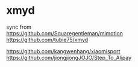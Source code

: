 # xmyd

sync from    
https://github.com/Squaregentleman/mimotion      
https://github.com/tubie75/xmyd   


https://github.com/kangwenhang/xiaomisport  
https://github.com/jiongjiongJOJO/Step_To_Alipay
